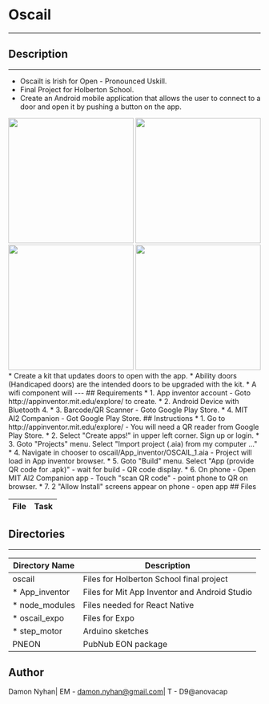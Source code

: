 # Oscail
---
## Description
---
* Oscailt is Irish for Open - Pronounced Uskill.
* Final Project for Holberton School.
* Create an Android mobile application that allows the user to connect to a door and open it by  pushing a button on the app.
<img src="https://github.com/anovacap/oscail/blob/master/IMG_20190316_122742.jpg"  width="250" height="250">
<img src="https://github.com/anovacap/oscail/blob/master/IMG_20190316_122857.jpg"  width="250" height="250" float="right">
<img src="https://github.com/anovacap/oscail/blob/master/IMG_20190316_122804.jpg"  width="250" height="250">
<img src="https://github.com/anovacap/oscail/blob/master/IMG_20190316_122823.jpg"  width="250" height="250" flaot="right">
* Create a kit that updates doors to open with the app.
* Ability doors (Handicaped doors) are the intended doors to be upgraded with the kit.
* A wifi component will 
--- 
## Requirements
* 1. App inventor account - Goto http://appinventor.mit.edu/explore/ to create.
* 2. Android Device with Bluetooth 4.
* 3. Barcode/QR Scanner - Goto Google Play Store.
* 4. MIT AI2 Companion - Got Google Play Store.
## Instructions
* 1. Go to  http://appinventor.mit.edu/explore/ - You will need a QR reader from Google Play Store.
* 2. Select "Create apps!" in upper left corner. Sign up or login.
* 3. Goto "Projects" menu. Select "Import project (.aia) from my computer ..."
* 4. Navigate in chooser to oscail/App_inventor/OSCAIL_1.aia - Project will load in App inventor browser.
* 5. Goto "Build" menu. Select "App (provide QR code for .apk)" - wait for build - QR code display.
* 6. On phone - Open MIT AI2 Companion app - Touch "scan QR code" - point phone to QR on browser.
* 7. 2 "Allow Install" screens appear on phone - open app 
## Files

File | Task
---|---

## Directories
---
Directory Name | Description
---|---
oscail | Files for Holberton School final project
* App_inventor | Files for Mit App Inventor and Android Studio
* node_modules | Files needed for React Native
* oscail_expo | Files for Expo
* step_motor | Arduino sketches
PNEON | PubNub EON package
## Author
Damon Nyhan| EM - damon.nyhan@gmail.com| T - D9@anovacap

